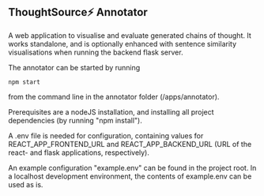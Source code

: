 ## ThoughtSource⚡ Annotator

A web application to visualise and evaluate generated chains of thought. It works standalone, and is optionally enhanced with sentence similarity visualisations when running the backend flask server.

The annotator can be started by running
```
npm start
```
from the command line in the annotator folder (/apps/annotator).

Prerequisites are a nodeJS installation, and installing all project dependencies (by running "npm install").

A .env file is needed for configuration, containing values for REACT_APP_FRONTEND_URL and REACT_APP_BACKEND_URL (URL of the react- and flask applications, respectively).

An example configuration "example.env" can be found in the project root. In a localhost development environment, the contents of example.env can be used as is.
